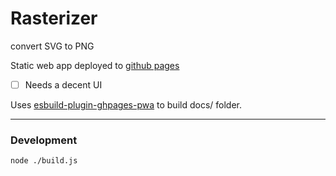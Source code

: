 # Rasterizer
convert SVG to PNG

Static web app deployed to [github pages](https://firien.github.io/rasterizer/)

- [ ] Needs a decent UI

Uses [esbuild-plugin-ghpages-pwa](https://github.com/firien/esbuild-plugin-ghpages-pwa) to build docs/ folder.

---

### Development

    node ./build.js
